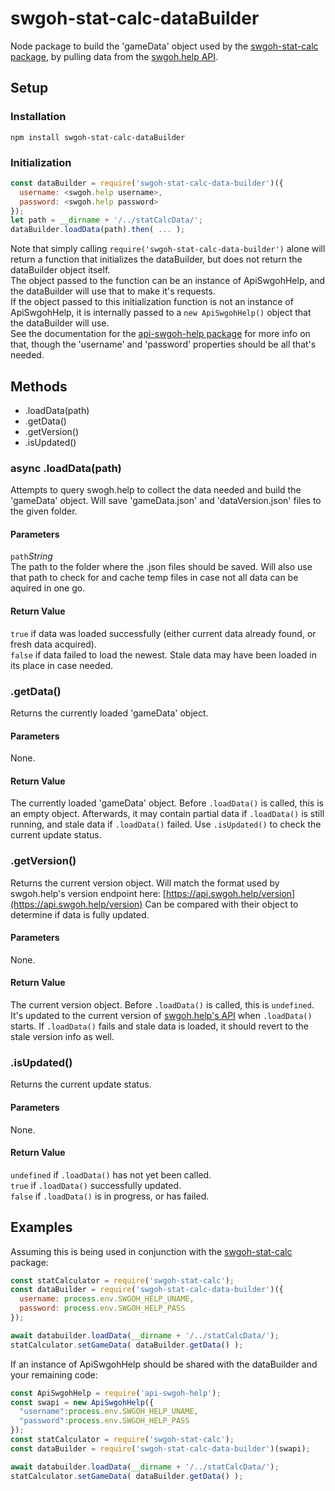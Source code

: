 # swgoh-stat-calc-dataBuilder
 
Node package to build the 'gameData' object used by the [swgoh-stat-calc package](https://www.npmjs.com/package/swgoh-stat-calc), by pulling data from the [swgoh.help API](http://api.swgoh.help).

## Setup ##

### Installation ###
`npm install swgoh-stat-calc-dataBuilder`

### Initialization ###
```js
const dataBuilder = require('swgoh-stat-calc-data-builder')({
  username: <swgoh.help username>,
  password: <swgoh.help password>
});
let path = __dirname + '/../statCalcData/';
dataBuilder.loadData(path).then( ... );
```

Note that simply calling `require('swgoh-stat-calc-data-builder')` alone will return a function that initializes the dataBuilder, but does not return the dataBuilder object itself.\
The object passed to the function can be an instance of ApiSwgohHelp, and the dataBuilder will use that to make it's requests.\
If the object passed to this initialization function is not an instance of ApiSwgohHelp, it is internally passed to a `new ApiSwgohHelp()` object that the dataBuilder will use.\
See the documentation for the [api-swgoh-help package](https://www.npmjs.com/package/api-swgoh-help) for more info on that, though the 'username' and 'password' properties should be all that's needed.

## Methods ##

* .loadData(path)
* .getData()
* .getVersion()
* .isUpdated()

### async .loadData(path) ###

Attempts to query swogh.help to collect the data needed and build the 'gameData' object.  Will save 'gameData.json' and 'dataVersion.json' files to the given folder.

#### Parameters ####

`path`*String*\
The path to the folder where the .json files should be saved.
Will also use that path to check for and cache temp files in case not all data can be aquired in one go.

#### Return Value ####

`true` if data was loaded successfully (either current data already found, or fresh data acquired).\
`false` if data failed to load the newest.  Stale data may have been loaded in its place in case needed.

### .getData() ###

Returns the currently loaded 'gameData' object.

#### Parameters ####

None.

#### Return Value ####

The currently loaded 'gameData' object.
Before `.loadData()` is called, this is an empty object.
Afterwards, it may contain partial data if `.loadData()` is still running, and stale data if `.loadData()` failed.
Use `.isUpdated()` to check the current update status.

### .getVersion() ###

Returns the current version object.
Will match the format used by swgoh.help's version endpoint here: [https://api.swgoh.help/version](https://api.swgoh.help/version)
Can be compared with their object to determine if data is fully updated.

#### Parameters ####

None.

#### Return Value ####

The current version object.
Before `.loadData()` is called, this is `undefined`.
It's updated to the current version of [swgoh.help's API](https://api.swgoh.help/version) when `.loadData()` starts.
If `.loadData()` fails and stale data is loaded, it should revert to the stale version info as well.

### .isUpdated() ###

Returns the current update status.

#### Parameters ####

None.

#### Return Value ####

`undefined` if `.loadData()` has not yet been called.\
`true` if `.loadData()` successfully updated.\
`false` if `.loadData()` is in progress, or has failed.

## Examples ##

Assuming this is being used in conjunction with the [swgoh-stat-calc](https://www.npmjs.com/package/swgoh-stat-calc) package:

```js
const statCalculator = require('swgoh-stat-calc');
const dataBuilder = require('swgoh-stat-calc-data-builder')({
  username: process.env.SWGOH_HELP_UNAME,
  password: process.env.SWGOH_HELP_PASS
});

await databuilder.loadData(__dirname + '/../statCalcData/');
statCalculator.setGameData( dataBuilder.getData() );
```

If an instance of ApiSwgohHelp should be shared with the dataBuilder and your remaining code:

```js
const ApiSwgohHelp = require('api-swgoh-help');
const swapi = new ApiSwgohHelp({
  "username":process.env.SWGOH_HELP_UNAME,
  "password":process.env.SWGOH_HELP_PASS
});
const statCalculator = require('swgoh-stat-calc');
const dataBuilder = require('swgoh-stat-calc-data-builder')(swapi);

await databuilder.loadData(__dirname + '/../statCalcData/');
statCalculator.setGameData( dataBuilder.getData() );
```


